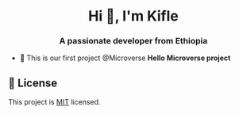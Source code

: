<h1 align="center">Hi 👋, I'm Kifle</h1>
<h3 align="center">A passionate developer from Ethiopia</h3>

- 🔭 This is our first project @Microverse **Hello Microverse project**
    <!-- LICENSE -->

## 📝 License <a name="license"></a>

This project is [MIT](./LICENSE) licensed.
